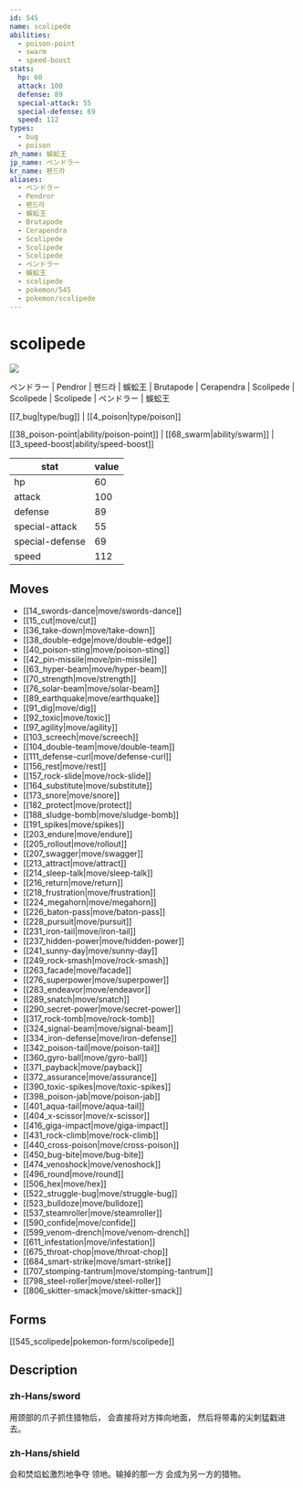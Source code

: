 ```yaml
---
id: 545
name: scolipede
abilities:
  - poison-point
  - swarm
  - speed-boost
stats:
  hp: 60
  attack: 100
  defense: 89
  special-attack: 55
  special-defense: 69
  speed: 112
types:
  - bug
  - poison
zh_name: 蜈蚣王
jp_name: ペンドラー
kr_name: 펜드라
aliases:
  - ペンドラー
  - Pendror
  - 펜드라
  - 蜈蚣王
  - Brutapode
  - Cerapendra
  - Scolipede
  - Scolipede
  - Scolipede
  - ペンドラー
  - 蜈蚣王
  - scolipede
  - pokemon/545
  - pokemon/scolipede
---
```

# scolipede

![](https://raw.githubusercontent.com/PokeAPI/sprites/master/sprites/pokemon/545.png)

ペンドラー | Pendror | 펜드라 | 蜈蚣王 | Brutapode | Cerapendra | Scolipede | Scolipede | Scolipede | ペンドラー | 蜈蚣王

[[7_bug|type/bug]] | [[4_poison|type/poison]]

[[38_poison-point|ability/poison-point]] | [[68_swarm|ability/swarm]] | [[3_speed-boost|ability/speed-boost]]

|stat|value|
|---|---|
|hp|60|
|attack|100|
|defense|89|
|special-attack|55|
|special-defense|69|
|speed|112|


## Moves

- [[14_swords-dance|move/swords-dance]]
- [[15_cut|move/cut]]
- [[36_take-down|move/take-down]]
- [[38_double-edge|move/double-edge]]
- [[40_poison-sting|move/poison-sting]]
- [[42_pin-missile|move/pin-missile]]
- [[63_hyper-beam|move/hyper-beam]]
- [[70_strength|move/strength]]
- [[76_solar-beam|move/solar-beam]]
- [[89_earthquake|move/earthquake]]
- [[91_dig|move/dig]]
- [[92_toxic|move/toxic]]
- [[97_agility|move/agility]]
- [[103_screech|move/screech]]
- [[104_double-team|move/double-team]]
- [[111_defense-curl|move/defense-curl]]
- [[156_rest|move/rest]]
- [[157_rock-slide|move/rock-slide]]
- [[164_substitute|move/substitute]]
- [[173_snore|move/snore]]
- [[182_protect|move/protect]]
- [[188_sludge-bomb|move/sludge-bomb]]
- [[191_spikes|move/spikes]]
- [[203_endure|move/endure]]
- [[205_rollout|move/rollout]]
- [[207_swagger|move/swagger]]
- [[213_attract|move/attract]]
- [[214_sleep-talk|move/sleep-talk]]
- [[216_return|move/return]]
- [[218_frustration|move/frustration]]
- [[224_megahorn|move/megahorn]]
- [[226_baton-pass|move/baton-pass]]
- [[228_pursuit|move/pursuit]]
- [[231_iron-tail|move/iron-tail]]
- [[237_hidden-power|move/hidden-power]]
- [[241_sunny-day|move/sunny-day]]
- [[249_rock-smash|move/rock-smash]]
- [[263_facade|move/facade]]
- [[276_superpower|move/superpower]]
- [[283_endeavor|move/endeavor]]
- [[289_snatch|move/snatch]]
- [[290_secret-power|move/secret-power]]
- [[317_rock-tomb|move/rock-tomb]]
- [[324_signal-beam|move/signal-beam]]
- [[334_iron-defense|move/iron-defense]]
- [[342_poison-tail|move/poison-tail]]
- [[360_gyro-ball|move/gyro-ball]]
- [[371_payback|move/payback]]
- [[372_assurance|move/assurance]]
- [[390_toxic-spikes|move/toxic-spikes]]
- [[398_poison-jab|move/poison-jab]]
- [[401_aqua-tail|move/aqua-tail]]
- [[404_x-scissor|move/x-scissor]]
- [[416_giga-impact|move/giga-impact]]
- [[431_rock-climb|move/rock-climb]]
- [[440_cross-poison|move/cross-poison]]
- [[450_bug-bite|move/bug-bite]]
- [[474_venoshock|move/venoshock]]
- [[496_round|move/round]]
- [[506_hex|move/hex]]
- [[522_struggle-bug|move/struggle-bug]]
- [[523_bulldoze|move/bulldoze]]
- [[537_steamroller|move/steamroller]]
- [[590_confide|move/confide]]
- [[599_venom-drench|move/venom-drench]]
- [[611_infestation|move/infestation]]
- [[675_throat-chop|move/throat-chop]]
- [[684_smart-strike|move/smart-strike]]
- [[707_stomping-tantrum|move/stomping-tantrum]]
- [[798_steel-roller|move/steel-roller]]
- [[806_skitter-smack|move/skitter-smack]]

## Forms



[[545_scolipede|pokemon-form/scolipede]]

## Description

### zh-Hans/sword

用颈部的爪子抓住猎物后，
会直接将对方摔向地面，
然后将带毒的尖刺猛戳进去。

### zh-Hans/shield

会和焚焰蚣激烈地争夺
领地。输掉的那一方
会成为另一方的猎物。


